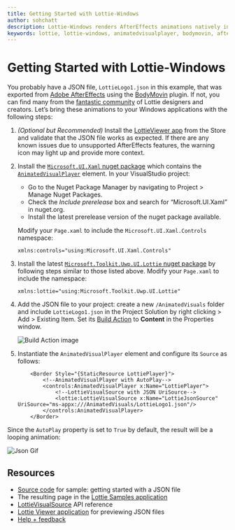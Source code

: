 ```yaml
---
title: Getting Started with Lottie-Windows
author: sohchatt
description: Lottie-Windows renders AfterEffects animations natively in Windows applications.
keywords: lottie, lottie-windows, animatedvisualplayer, bodymovin, aftereffects, windows 10, uwp, uwp community toolkit
---
```


# Getting Started with Lottie-Windows

You probably have a JSON file, `LottieLogo1.json` in this example, that was exported from [Adobe AfterEffects](https://www.adobe.com/products/aftereffects.html) using the [BodyMovin](https://aescripts.com/bodymovin/) plugin. If not, you can find many from the [fantastic community](https://lottiefiles.com/) of Lottie designers and creators. Let’s bring these animations to your Windows applications with the following steps:

1. _(Optional but Recommended)_ Install the [LottieViewer app](https://www.microsoft.com/p/lottie-viewer/9p7x9k692tmw) from the Store and validate that the JSON file works as expected. If there are any known issues due to unsupported AfterEffects features, the warning icon may light up and provide more context.  

2. Install the [`Microsoft.UI.Xaml` nuget package](https://www.nuget.org/packages/Microsoft.UI.Xaml/) which contains the [`AnimatedVisualPlayer`](https://docs.microsoft.com/en-us/uwp/api/microsoft.ui.xaml.controls.animatedvisualplayer) element. In your VisualStudio project:
    * Go to the Nuget Package Manager by navigating to Project > Manage Nuget Packages.
    * Check the _Include prerelease_ box and search for “Microsoft.UI.Xaml” in nuget.org.
    * Install the latest prerelease version of the nuget package available.

    Modify your `Page.xaml` to include the `Microsoft.UI.Xaml.Controls` namespace:

    ```xaml
    xmlns:controls="using:Microsoft.UI.Xaml.Controls"
    ```

3. Install the latest [`Microsoft.Toolkit.Uwp.UI.Lottie` nuget package](https://www.nuget.org/packages/Microsoft.Toolkit.Uwp.UI.Lottie/) by following steps similar to those listed above. Modify your `Page.xaml` to include the namespace:

    ```xaml
    xmlns:lottie="using:Microsoft.Toolkit.Uwp.UI.Lottie"
    ```

4. Add the JSON file to your project: create a new  `/AnimatedVisuals` folder and include `LottieLogo1.json` in the Project Solution by right clicking > Add > Existing Item. Set its [Build Action](https://docs.microsoft.com/visualstudio/ide/build-actions) to **Content** in the Properties window.

    ![Build Action image](../resources/images/Animations/Lottie/LottieDocs_BuildAction.png)

5. Instantiate the `AnimatedVisualPlayer` element and configure its `Source` as follows:

    ```xaml
        <Border Style="{StaticResource LottiePlayer}">
            <!--AnimatedVisualPlayer with AutoPlay-->
            <controls:AnimatedVisualPlayer x:Name="LottiePlayer">
                <!--LottieVisualSource with JSON UriSource-->
                <lottie:LottieVisualSource x:Name="LottieJsonSource" UriSource="ms-appx:///AnimatedVisuals/LottieLogo1.json"/>
            </controls:AnimatedVisualPlayer>
        </Border>
    ```

Since the `AutoPlay` property is set to `True` by default, the result will be a looping animation:

![Json Gif](../resources/images/Animations/Lottie/LottieDocs_Autoplay.gif)

## Resources

* [Source code](https://github.com/windows-toolkit/Lottie-Windows/blob/master/samples/LottieSamples/Scenarios/JsonPage.xaml) for sample: getting started with a JSON file
* The resulting page in the [Lottie Samples application](aka.ms/lottiesamples)
* [LottieVisualSource](https://docs.microsoft.com/dotnet/api/microsoft.toolkit.uwp.ui.lottie.lottievisualsource) API reference
* [Lottie Viewer application](https://www.microsoft.com/p/lottie-viewer/9p7x9k692tmw) for previewing JSON files
* [Help + feedback](https://github.com/windows-toolkit/Lottie-Windows/issues)